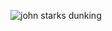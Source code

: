 ![john starks dunking](https://avatars2.githubusercontent.com/u/15822686?s=400&u=fbf72e04fb03d334dea98eea8b2acdec4fdf70e2&v=4)
